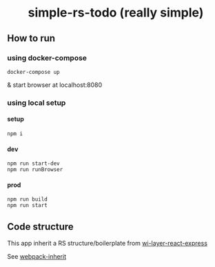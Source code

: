 <h1 align="center">simple-rs-todo (really simple)</h1>

## How to run

### using docker-compose

```
docker-compose up
```

& start browser at localhost:8080

### using local setup

#### setup
```
npm i
```

#### dev
```
npm run start-dev
npm run runBrowser
```

#### prod
```
npm run build
npm run start
```

## Code structure

This app inherit a RS structure/boilerplate from [wi-layer-react-express](https://github.com/n8tz/wi-layer-react-express)

See [webpack-inherit](https://github.com/n8tz/webpack-inherit)
